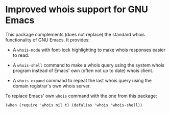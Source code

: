 # Improved whois support for GNU Emacs

This package complements (does not replace) the standard whois
functionality of GNU Emacs. It provides:

* A `whois-mode` with font-lock highlighting to make whois responses
  easier to read.

* A `whois-shell` command to make a whois query using the system whois
  program instead of Emacs' own (often not up to date) whois client.

* A `whois-expand` command to repeat the last whois query using the
  domain registrar's own whois server.

To replace Emacs' own `whois` command with the one from this package:

```
(when (require 'whois nil t) (defalias 'whois 'whois-shell))
```
